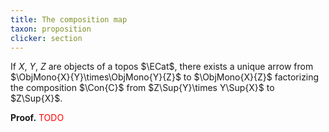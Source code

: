 ```yaml
---
title: The composition map
taxon: proposition
clicker: section
---
```


If $X$, $Y$, $Z$ are objects of a topos $\ECat$, there exists a unique arrow from $\ObjMono{X}{Y}\times\ObjMono{Y}{Z}$ to $\ObjMono{X}{Z}$ factorizing the composition $\Con{C}$ from $Z\Sup{Y}\times Y\Sup{X}$ to $Z\Sup{X}$.

**Proof.**
<span style="color:red">TODO</span>
